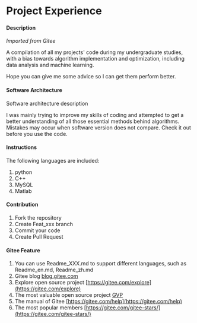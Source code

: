 # Project Experience

#### Description
*Imported from Gitee*

A compilation of all my projects' code during my undergraduate studies, with a bias towards algorithm implementation and optimization, including data analysis and machine learning.

Hope you can give me some advice so I can get them perform better.

#### Software Architecture
Software architecture description

I was mainly trying to improve my skills of coding and attempted to get a better understanding of all those essential methods behind algorithms. Mistakes may occur when software version does not compare. Check it out before you use the code.

#### Instructions
The following languages are included:

1.  python
2.  C++
3.  MySQL
4.  Matlab

#### Contribution

1.  Fork the repository
2.  Create Feat_xxx branch
3.  Commit your code
4.  Create Pull Request


#### Gitee Feature

1.  You can use Readme\_XXX.md to support different languages, such as Readme\_en.md, Readme\_zh.md
2.  Gitee blog [blog.gitee.com](https://blog.gitee.com)
3.  Explore open source project [https://gitee.com/explore](https://gitee.com/explore)
4.  The most valuable open source project [GVP](https://gitee.com/gvp)
5.  The manual of Gitee [https://gitee.com/help](https://gitee.com/help)
6.  The most popular members  [https://gitee.com/gitee-stars/](https://gitee.com/gitee-stars/)
